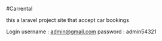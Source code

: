 #Carrental 

this a laravel project site that accept car bookings

Login 
      username : admin@gmail.com
      password : admin54321
